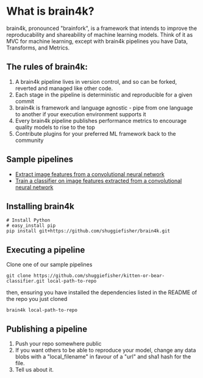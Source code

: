 # What is brain4k?


brain4k, pronounced "brainfork", is a framework that intends to improve the reproducability and
shareability of machine learning models.  Think of it as MVC for machine learning,
except with brain4k pipelines you have Data, Transforms, and Metrics.

## The rules of brain4k:

1. A brain4k pipeline lives in version control, and so can be forked, reverted and managed like other code.
2. Each stage in the pipeline is deterministic and reproducible for a given commit
3. brain4k is framework and language agnostic - pipe from one language to another if your execution environment supports it
4. Every brain4k pipeline publishes performance metrics to encourage quality models to rise to the top
5. Contribute plugins for your preferred ML framework back to the community

## Sample pipelines

- [Extract image features from a convolutional neural network](https://github.com/shuggiefisher/imagenet-feature-extraction)
- [Train a classifier on image features extracted from a convolutional neural network](https://github.com/shuggiefisher/kitten-or-bear-classifier)

## Installing brain4k

```
# Install Python
# easy_install pip
pip install git+https://github.com/shuggiefisher/brain4k.git
```

## Executing a pipeline

Clone one of our sample pipelines

```git clone https://github.com/shuggiefisher/kitten-or-bear-classifier.git local-path-to-repo```

then, ensuring you have installed the dependencies listed in the README of the repo you just cloned

```brain4k local-path-to-repo```

## Publishing a pipeline

1. Push your repo somewhere public
2. If you want others to be able to reproduce your model, change any data blobs with a "local_filename" in favour of a "url" and sha1 hash for the file.
3. Tell us about it.

